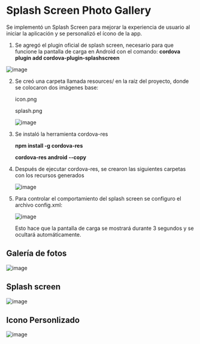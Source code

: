 # Splash Screen Photo Gallery

Se implementó un Splash Screen para mejorar la experiencia de usuario al iniciar la aplicación y se personalizó el ícono de la app.
1.  Se agregó el plugin oficial de splash screen, necesario para que funcione la pantalla de carga en Android con el comando:
   **cordova plugin add cordova-plugin-splashscreen**

![image](https://github.com/user-attachments/assets/991906d5-febc-45f2-ac07-a4e0cec1f81f)

2.  Se creó una carpeta llamada resources/ en la raíz del proyecto, donde se colocaron dos imágenes base:

    icon.png

    splash.png

    ![image](https://github.com/user-attachments/assets/146f6657-9340-4aab-b436-919b9696c165)

4. Se instaló la herramienta cordova-res

   **npm install -g cordova-res**

   **cordova-res android --copy**
5. Después de ejecutar cordova-res, se crearon las siguientes carpetas con los recursos generados
   
   ![image](https://github.com/user-attachments/assets/4bfe30f4-6ffe-4255-b526-a8eae3728adc)
   
6. Para controlar el comportamiento del splash screen se configuro el archivo config.xml:

   ![image](https://github.com/user-attachments/assets/84c931c0-8c1c-4fd5-bdc0-2718ad26e7dc)

   Esto hace que la pantalla de carga se mostrará durante 3 segundos y se ocultará automáticamente.

## Galería de fotos

![image](https://github.com/user-attachments/assets/b4550470-8f66-48b0-bb52-f1b938813ddd)


## Splash screen

![image](https://github.com/user-attachments/assets/34ae16bf-2530-444d-8549-557235a41446)


## Icono Personlizado

![image](https://github.com/user-attachments/assets/1e79871e-6057-403b-bc3f-9bbfcb5ac49d)










